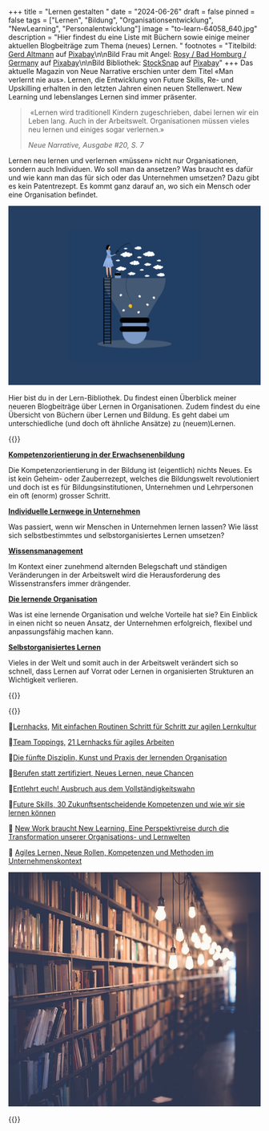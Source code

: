 +++
title = "Lernen gestalten "
date = "2024-06-26"
draft = false
pinned = false
tags = ["Lernen", "Bildung", "Organisationsentwicklung", "NewLearning", "Personalentwicklung"]
image = "to-learn-64058_640.jpg"
description = "Hier findest du eine Liste mit Büchern sowie einige meiner aktuellen Blogbeiträge zum Thema (neues) Lernen. "
footnotes = "Titelbild: [Gerd Altmann](https://pixabay.com/de/users/geralt-9301/?utm_source=link-attribution&utm_medium=referral&utm_campaign=image&utm_content=64058) auf [Pixabay](https://pixabay.com/de//?utm_source=link-attribution&utm_medium=referral&utm_campaign=image&utm_content=64058)\n\nBild Frau mit Angel: [Rosy / Bad Homburg / Germany](https://pixabay.com/de/users/roszie-6000120/?utm_source=link-attribution&utm_medium=referral&utm_campaign=image&utm_content=7780330) auf [Pixabay](https://pixabay.com/de//?utm_source=link-attribution&utm_medium=referral&utm_campaign=image&utm_content=7780330)\n\nBild Bibliothek: [StockSnap](https://pixabay.com/de/users/stocksnap-894430/?utm_source=link-attribution&utm_medium=referral&utm_campaign=image&utm_content=2596809) auf [Pixabay](https://pixabay.com/de//?utm_source=link-attribution&utm_medium=referral&utm_campaign=image&utm_content=2596809)"
+++
Das aktuelle Magazin von Neue Narrative erschien unter dem Titel «Man verlernt nie aus». Lernen, die Entwicklung von Future Skills, Re- und Upskilling erhalten in den letzten Jahren einen neuen Stellenwert. New Learning und lebenslanges Lernen sind immer präsenter. 

>  «Lernen wird traditionell Kindern zugeschrieben, dabei lernen wir ein Leben lang. Auch in der Arbeitswelt. Organisationen müssen vieles neu lernen und einiges sogar verlernen.» 
>
> *Neue Narrative, Ausgabe #20, S. 7* 

Lernen neu lernen und verlernen «müssen» nicht nur Organisationen, sondern auch Individuen. Wo soll man da ansetzen? Was braucht es dafür und wie kann man das für sich oder das Unternehmen umsetzen? Dazu gibt es kein Patentrezept. Es kommt ganz darauf an, wo sich ein Mensch oder eine Organisation befindet. 

![](blogbilder-9.png)

Hier bist du in der Lern-Bibliothek. Du findest einen Überblick meiner neueren Blogbeiträge über Lernen in Organisationen. Zudem findest du eine Übersicht von Büchern über Lernen und Bildung. Es geht dabei um unterschiedliche (und doch oft ähnliche Ansätze) zu (neuem)Lernen. 

{{<box title="Blogartikel">}}

**[Kompetenzorientierung in der Erwachsenenbildung](https://www.bensblog.ch/kompetenzentwicklung/)**

Die Kompetenzorientierung in der Bildung ist (eigentlich) nichts Neues. Es ist kein Geheim- oder Zauberrezept, welches die Bildungswelt revolutioniert und doch ist es für Bildungsinstitutionen, Unternehmen und Lehrpersonen ein oft (enorm) grosser Schritt.

**[Individuelle Lernwege in Unternehmen](https://www.bensblog.ch/selbstbestimmtes-lernen-im-unternehmen/)**

Was passiert, wenn wir Menschen in Unternehmen lernen lassen? Wie lässt sich selbstbestimmtes und selbstorganisiertes Lernen umsetzen?

**[Wissensmanagement](https://www.bensblog.ch/wissensmanagement/)**

Im Kontext einer zunehmend alternden Belegschaft und ständigen Veränderungen in der Arbeitswelt wird die Herausforderung des Wissenstransfers immer drängender.

**[Die lernende Organisation](https://www.bensblog.ch/lernende-organisation/)**

Was ist eine lernende Organisation und welche Vorteile hat sie? Ein Einblick in einen nicht so neuen Ansatz, der Unternehmen erfolgreich, flexibel und anpassungsfähig machen kann.

**[Selbstorganisiertes Lernen](https://www.bensblog.ch/selbstorganisiertes-lernen/)**

Vieles in der Welt und somit auch in der Arbeitswelt verändert sich so schnell, dass Lernen auf Vorrat oder Lernen in organisierten Strukturen an Wichtigkeit verlieren.

{{</box>}}

{{<box title="Bücher">}}

📕[Lernhacks,](https://www.exlibris.ch/de/buecher-buch/deutschsprachige-buecher/thomas-tillmann/lernhacks/id/9783800664986/) [Mit einfachen Routinen Schritt für Schritt zur agilen Lernkultur](https://www.exlibris.ch/de/buecher-buch/deutschsprachige-buecher/thomas-tillmann/lernhacks/id/9783800664986/)

📕[Team Toppings,](https://www.exlibris.ch/de/buecher-buch/deutschsprachige-buecher/franziska-schleuter/team-toppings/id/9783800671939/) [21 Lernhacks für agiles Arbeiten](https://www.exlibris.ch/de/buecher-buch/deutschsprachige-buecher/franziska-schleuter/team-toppings/id/9783800671939/)

📕[Die fünfte Disziplin, Kunst und Praxis der lernenden Organisation](https://www.exlibris.ch/de/buecher-buch/deutschsprachige-buecher/peter-m-senge/die-fuenfte-disziplin/id/9783791040301/)

📕[Berufen statt zertifiziert, Neues Lernen, neue Chancen](https://www.exlibris.ch/de/buecher-buch/deutschsprachige-buecher/anja-c-wagner/berufen-statt-zertifiziert/id/9783035518689/)

📕[Entlehrt euch! Ausbruch aus dem Vollständigkeitswahn](https://www.exlibris.ch/de/buecher-buch/deutschsprachige-buecher/rolf-arnold/entlehrt-euch/id/9783035504590/)

📕[Future Skills, 30 Zukunftsentscheidende Kompetenzen und wie wir sie lernen können](https://www.exlibris.ch/de/buecher-buch/deutschsprachige-buecher/69-co-creators/future-skills/id/9783800666355/)

📕 [New Work braucht New Learning, Eine Perspektivreise durch die Transformation unserer Organisations- und Lernwelten](https://www.exlibris.ch/de/buecher-buch/deutschsprachige-buecher/jan-foelsing/new-work-braucht-new-learning/id/9783658327576/)

📕 [Agiles Lernen, Neue Rollen, Kompetenzen und Methoden im Unternehmenskontext](https://www.exlibris.ch/de/buecher-buch/deutschsprachige-buecher/nele-graf/agiles-lernen/id/9783648158548/)

![](books-2596809_640.jpg)

{{</box>}}
